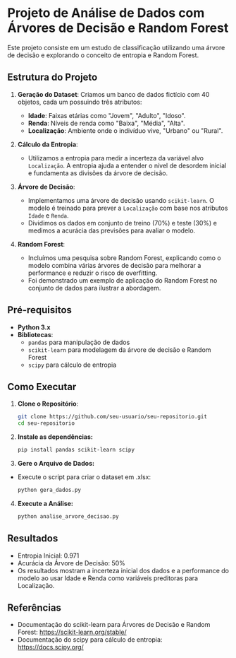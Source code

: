 # Projeto de Análise de Dados com Árvores de Decisão e Random Forest

Este projeto consiste em um estudo de classificação utilizando uma árvore de decisão e explorando o conceito de entropia e Random Forest.

## Estrutura do Projeto

1. **Geração do Dataset**: Criamos um banco de dados fictício com 40 objetos, cada um possuindo três atributos:
   - **Idade**: Faixas etárias como "Jovem", "Adulto", "Idoso".
   - **Renda**: Níveis de renda como "Baixa", "Média", "Alta".
   - **Localização**: Ambiente onde o indivíduo vive, "Urbano" ou "Rural".

2. **Cálculo da Entropia**: 
   - Utilizamos a entropia para medir a incerteza da variável alvo `Localização`. A entropia ajuda a entender o nível de desordem inicial e fundamenta as divisões da árvore de decisão.

3. **Árvore de Decisão**: 
   - Implementamos uma árvore de decisão usando `scikit-learn`. O modelo é treinado para prever a `Localização` com base nos atributos `Idade` e `Renda`.
   - Dividimos os dados em conjunto de treino (70%) e teste (30%) e medimos a acurácia das previsões para avaliar o modelo.

4. **Random Forest**:
   - Incluímos uma pesquisa sobre Random Forest, explicando como o modelo combina várias árvores de decisão para melhorar a performance e reduzir o risco de overfitting.
   - Foi demonstrado um exemplo de aplicação do Random Forest no conjunto de dados para ilustrar a abordagem.

## Pré-requisitos

- **Python 3.x**
- **Bibliotecas**:
  - `pandas` para manipulação de dados
  - `scikit-learn` para modelagem da árvore de decisão e Random Forest
  - `scipy` para cálculo de entropia

## Como Executar

1. **Clone o Repositório**:
   ```bash
   git clone https://github.com/seu-usuario/seu-repositorio.git
   cd seu-repositorio
2. **Instale as dependências:**
    ```bash
   pip install pandas scikit-learn scipy
3. **Gere o Arquivo de Dados:**
- Execute o script para criar o dataset em .xlsx:
    ```bash
   python gera_dados.py
4. **Execute a Análise:**
    ```bash
   python analise_arvore_decisao.py
   
## Resultados

- Entropia Inicial: 0.971
- Acurácia da Árvore de Decisão: 50%
- Os resultados mostram a incerteza inicial dos dados e a performance do modelo ao usar Idade e Renda como variáveis preditoras para Localização.

## Referências

- Documentação do scikit-learn para Árvores de Decisão e Random Forest: https://scikit-learn.org/stable/
- Documentação do scipy para cálculo de entropia: https://docs.scipy.org/

